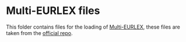 # Multi-EURLEX files
This folder contains files for the loading of [Multi-EURLEX](https://aclanthology.org/2021.emnlp-main.559/), these files are taken from the [official repo](https://github.com/nlpaueb/multi-eurlex).

